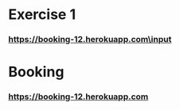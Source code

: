 # Exercise 1
### https://booking-12.herokuapp.com\input

# Booking
### https://booking-12.herokuapp.com

